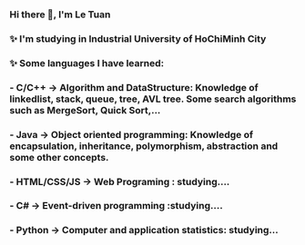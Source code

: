 ### Hi there 👋, I'm Le Tuan

### ✨ I'm studying in Industrial University of HoChiMinh City
### ✨ Some languages I have learned:
###  - C/C++ -> Algorithm and DataStructure: Knowledge of linkedlist, stack, queue, tree, AVL tree. Some search algorithms such as MergeSort, Quick Sort,...
###  - Java -> Object oriented programming: Knowledge of encapsulation, inheritance, polymorphism, abstraction and some other concepts.
###  - HTML/CSS/JS -> Web Programing : studying....
###  - C# -> Event-driven programming :studying....
###  - Python -> Computer and application statistics: studying...
   
